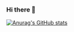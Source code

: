 ### Hi there 👋

[![Anurag's GitHub stats](https://github-readme-stats.vercel.app/api?username=ppErika&count_private=true&show_icons=true&theme=onedark)](https://github.com/anuraghazra/github-readme-stats)



<!--
**ppErika/ppErika** is a ✨ _special_ ✨ repository because its `README.md` (this file) appears on your GitHub profile.

Here are some ideas to get you started:

- 🔭 I’m currently working on ...
- 🌱 I’m currently learning ...
- 👯 I’m looking to collaborate on ...
- 🤔 I’m looking for help with ...
- 💬 Ask me about ...
- 📫 How to reach me: ...
- 😄 Pronouns: ...
- ⚡ Fun fact: ...
-->
